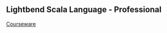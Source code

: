 ## Lightbend Scala Language - Professional

[Courseware](https://academy.lightbend.com/courses/course-v1:lightbend+LSL-P-Scala-Language-Professional+v1/about)
